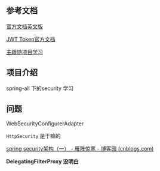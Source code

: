 

## 参考文档

[官方文档英文版](https://docs.spring.io/spring-security/reference/servlet/architecture.html)

[JWT Token官方文档](https://jwt.io/introduction)

[主跟随项目学习](https://github.com/szerhusenBC/jwt-spring-security-demo/blob/master/src/main/java/org/zerhusen/config/WebSecurityConfig.java)

## 项目介绍

spring-all 下的security 学习

## 问题

WebSecurityConfigurerAdapter

`HttpSecurity` 是干嘛的

[spring security架构（一） - 雁阵惊寒 - 博客园 (cnblogs.com)](https://www.cnblogs.com/yanzhenjingyan/p/10382594.html)

**DelegatingFilterProxy 没明白**
